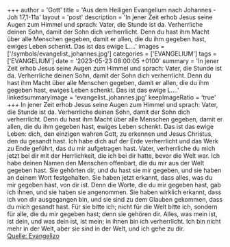 +++
author = 'Gott'
title = 'Aus dem Heiligen Evangelium nach Johannes - Joh 17,1-11a'
layout = 'post'
description = 'In jener Zeit erhob Jesus seine Augen zum Himmel und sprach: Vater, die Stunde ist da. Verherrliche deinen Sohn, damit der Sohn dich verherrlicht. Denn du hast ihm Macht über alle Menschen gegeben, damit er allen, die du ihm gegeben hast, ewiges Leben schenkt. Das ist das ewige L....'
images = ['/symbols/evangelist_johannes.jpg']
categories = ['EVANGELIUM']
tags = ['EVANGELIUM']
date = '2023-05-23 08:00:05 +0100'
summary = 'In jener Zeit erhob Jesus seine Augen zum Himmel und sprach: Vater, die Stunde ist da. Verherrliche deinen Sohn, damit der Sohn dich verherrlicht. Denn du hast ihm Macht über alle Menschen gegeben, damit er allen, die du ihm gegeben hast, ewiges Leben schenkt. Das ist das ewige L....'
linkedsummaryImage = 'evangelist_johannes.jpg'
keepImageRatio = 'true'
+++
In jener Zeit erhob Jesus seine Augen zum Himmel und sprach: Vater, die Stunde ist da. Verherrliche deinen Sohn, damit der Sohn dich verherrlicht.
Denn du hast ihm Macht über alle Menschen gegeben, damit er allen, die du ihm gegeben hast, ewiges Leben schenkt.
Das ist das ewige Leben: dich, den einzigen wahren Gott, zu erkennen und Jesus Christus, den du gesandt hast.<!--more-->
Ich habe dich auf der Erde verherrlicht und das Werk zu Ende geführt, das du mir aufgetragen hast.
Vater, verherrliche du mich jetzt bei dir mit der Herrlichkeit, die ich bei dir hatte, bevor die Welt war.
Ich habe deinen Namen den Menschen offenbart, die du mir aus der Welt gegeben hast. Sie gehörten dir, und du hast sie mir gegeben, und sie haben an deinem Wort festgehalten.
Sie haben jetzt erkannt, dass alles, was du mir gegeben hast, von dir ist.
Denn die Worte, die du mir gegeben hast, gab ich ihnen, und sie haben sie angenommen. Sie haben wirklich erkannt, dass ich von dir ausgegangen bin, und sie sind zu dem Glauben gekommen, dass du mich gesandt hast.
Für sie bitte ich; nicht für die Welt bitte ich, sondern für alle, die du mir gegeben hast; denn sie gehören dir.
Alles, was mein ist, ist dein, und was dein ist, ist mein; in ihnen bin ich verherrlicht.
Ich bin nicht mehr in der Welt, aber sie sind in der Welt, und ich gehe zu dir.<br> [Quelle: Evangelizo](https://evangeliumtagfuertag.org/DE/gospel)